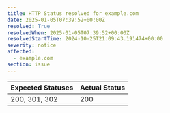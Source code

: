 ```yaml
---
title: HTTP Status resolved for example.com
date: 2025-01-05T07:39:52+00:00Z
resolved: True
resolvedWhen: 2025-01-05T07:39:52+00:00Z
resolvedStartTime: 2024-10-25T21:09:43.191474+00:00
severity: notice
affected:
  - example.com
section: issue
---
```


| Expected Statuses | Actual Status  |
|-------------------|----------------|
| 200, 301, 302 | 200 |
